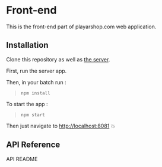 # Front-end

This is the front-end part of playarshop.com web application.

## Installation

Clone this repository as well as [the server](https://gitlab.com/playarshop/web.git).

First, run the server app.

Then, in your batch run :
> `npm install`

To start the app :
> `npm start`

Then just navigate to [http://localhost:8081](http://localhost:8081) :boom:

## API Reference

API README
